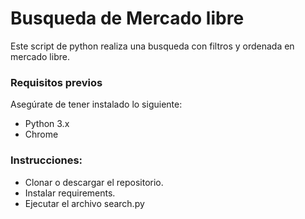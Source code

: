 # Busqueda de Mercado libre
Este script de python realiza una busqueda con filtros y ordenada en mercado libre.

### Requisitos previos
Asegúrate de tener instalado lo siguiente:
  - Python 3.x
  - Chrome

### Instrucciones:
- Clonar o descargar el repositorio.
- Instalar requirements.
- Ejecutar el archivo search.py
